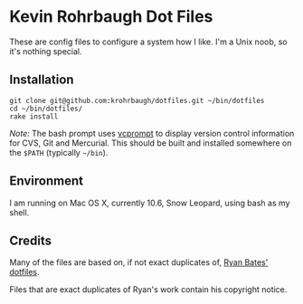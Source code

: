 # Kevin Rohrbaugh Dot Files
These are config files to configure a system how I like. I'm a Unix noob, so it's nothing special.

## Installation

    git clone git@github.com:krohrbaugh/dotfiles.git ~/bin/dotfiles
    cd ~/bin/dotfiles/
    rake install

_Note:_ The bash prompt uses [vcprompt](http://vc.gerg.ca/hg/vcprompt) to display version control information for
CVS, Git and Mercurial. This should be built and installed somewhere on the `$PATH` (typically `~/bin`).

## Environment
I am running on Mac OS X, currently 10.6, Snow Leopard, using bash as my shell.

## Credits

Many of the files are based on, if not exact duplicates of, [Ryan Bates' dotfiles](http://github.com/ryanb/dotfiles/). 

Files that are exact duplicates of Ryan's work contain his copyright notice. 